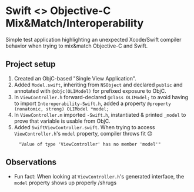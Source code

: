 # Swift <> Objective-C Mix&Match/Interoperability

Simple test application highlighting an unexpected Xcode/Swift compiler behavior when trying to mix&match Objective-C and Swift.

## Project setup

1) Created an ObjC-based "Single View Application".
2) Added `Model.swift`, inheriting from `NSObject` and declared `public` and annotated with `@objc(OLIModel)` for prefixed exposure to ObjC.
3) In `ViewController.h` forward-declared `@class OLIModel;` to avoid having to import `Interoperability-Swift.h`, added a property `@property (nonatomic, strong) OLIModel *model;`
4) In `ViewController.m` imported `-Swift.h`, instantiated & printed `_model` to prove that variable is usable from ObjC.
5) Added `SwiftViewController.swift`. When trying to access `ViewController.h`'s `model` property, compiler throws fit :disappointed:

```
     "Value of type 'ViewController' has no member 'model'"
```

## Observations

* Fun fact: When looking at `ViewController.h`'s generated interface, the `model` property shows up properly /shrugs
